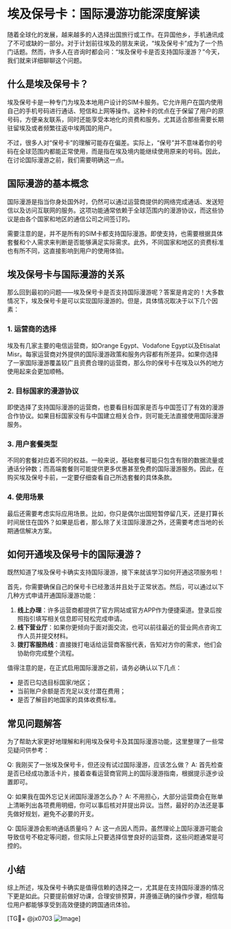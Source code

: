 # 埃及保号卡：国际漫游功能深度解读

随着全球化的发展，越来越多的人选择出国旅行或工作。在异国他乡，手机通讯成了不可或缺的一部分。对于计划前往埃及的朋友来说，“埃及保号卡”成为了一个热门话题。然而，许多人在咨询时都会问：“埃及保号卡是否支持国际漫游？”今天，我们就来详细聊聊这个问题。

## 什么是埃及保号卡？

埃及保号卡是一种专门为埃及本地用户设计的SIM卡服务。它允许用户在国内使用自己的手机号码进行通话、短信和上网等操作。这种卡的优点在于保留了用户的原号码，方便亲友联系，同时还能享受本地化的资费和服务。尤其适合那些需要长期驻留埃及或者频繁往返中埃两国的用户。

不过，很多人对“保号卡”的理解可能存在偏差。实际上，“保号”并不意味着你的号码在全球范围内都能正常使用，而是指在埃及境内能继续使用原来的号码。因此，在讨论国际漫游之前，我们需要明确这一点。

## 国际漫游的基本概念

国际漫游是指当你身处国外时，仍然可以通过运营商提供的网络完成通话、发送短信以及访问互联网的服务。这项功能通常依赖于全球范围内的漫游协议，而这些协议是由各个国家和地区的通信公司之间签订的。

需要注意的是，并不是所有的SIM卡都支持国际漫游。即使支持，也需要根据具体套餐和个人需求来判断是否能够满足实际需求。此外，不同国家和地区的资费标准也有所不同，这直接影响到用户的使用体验。

## 埃及保号卡与国际漫游的关系

那么回到最初的问题——埃及保号卡是否支持国际漫游呢？答案是肯定的！大多数情况下，埃及保号卡是可以实现国际漫游的。但是，具体情况取决于以下几个因素：

### 1. 运营商的选择
埃及有几家主要的电信运营商，如Orange Egypt、Vodafone Egypt以及Etisalat Misr。每家运营商对外提供的国际漫游政策和服务内容都有所差异。如果你选择了一家国际漫游覆盖较广且资费合理的运营商，那么你的保号卡在埃及以外的地方使用起来会更加顺畅。

### 2. 目标国家的漫游协议
即使选择了支持国际漫游的运营商，也要看目标国家是否与中国签订了有效的漫游合作协议。如果目标国家没有与中国建立相关合作，则可能无法直接使用国际漫游服务。

### 3. 用户套餐类型
不同的套餐对应着不同的权益。一般来说，基础套餐可能只包含有限的数据流量或通话分钟数；而高端套餐则可能提供更多优惠甚至免费的国际漫游服务。因此，在购买埃及保号卡前，一定要仔细查看自己所选套餐的具体条款。

### 4. 使用场景
最后还需要考虑实际应用场景。比如，你只是偶尔出国短暂停留几天，还是打算长时间居住在国外？如果是后者，那么除了关注国际漫游之外，还需要考虑当地的长期通信解决方案。

## 如何开通埃及保号卡的国际漫游？

既然知道了埃及保号卡确实支持国际漫游，接下来就该学习如何开通这项服务啦！

首先，你需要确保自己的保号卡已经激活并且处于正常状态。然后，可以通过以下几种方式申请开通国际漫游功能：

1. **线上办理**：许多运营商都提供了官方网站或官方APP作为便捷渠道。登录后按照指引填写相关信息即可轻松完成申请。
2. **线下营业厅**：如果你更倾向于面对面交流，也可以前往最近的营业网点咨询工作人员并提交材料。
3. **拨打客服热线**：直接拨打电话给运营商客服代表，告知对方你的需求，他们会协助你完成整个流程。

值得注意的是，在正式启用国际漫游之前，请务必确认以下几点：
- 是否已勾选目标国家/地区；
- 当前账户余额是否充足以支付潜在费用；
- 是否了解目的地国家的具体收费标准。

## 常见问题解答

为了帮助大家更好地理解和利用埃及保号卡及其国际漫游功能，这里整理了一些常见疑问供参考：

Q: 我刚买了一张埃及保号卡，但还没有试过国际漫游，应该怎么做？
A: 首先检查是否已经成功激活卡片，接着查看运营商官网上的国际漫游指南，根据提示逐步设置即可。

Q: 如果我在国外忘记关闭国际漫游怎么办？
A: 不用担心，大部分运营商会在账单上清晰列出各项费用明细，你可以事后核对并提出异议。当然，最好的办法还是事先做好规划，避免不必要的开支。

Q: 国际漫游会影响通话质量吗？
A: 这一点因人而异。虽然理论上国际漫游可能会导致信号不稳定等问题，但实际上只要选择信誉良好的运营商，这些问题通常是可控的。

## 小结

综上所述，埃及保号卡确实是值得信赖的选择之一，尤其是在支持国际漫游的情况下更是如此。只要提前做好功课，合理安排预算，并遵循正确的操作步骤，相信每位用户都能够享受到高效便捷的跨国通讯体验。

[TG💪+ @jx0703 ![Image](https://github.com/user-attachments/assets/dbca1d08-cadb-493c-b0ec-ad6f7a83f270)]